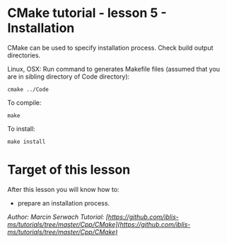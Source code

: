 # CMake tutorial - lesson 5 - Installation
CMake can be used to specify installation process. Check build output directories.

Linux, OSX: Run command to generates Makefile files (assumed that you are in sibling directory of Code directory):
```
cmake ../Code
```
To compile:
```
make
```
To install:
```
make install
```

# Target of this lesson
After this lesson you will know how to:
- prepare an installation process.


*Author: Marcin Serwach*
*Tutorial: [https://github.com/iblis-ms/tutorials/tree/master/Cpp/CMake](https://github.com/iblis-ms/tutorials/tree/master/Cpp/CMake)*
